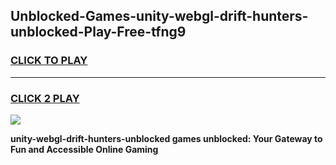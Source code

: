 
## Unblocked-Games-unity-webgl-drift-hunters-unblocked-Play-Free-tfng9
<h3>
<a href="https://premium76.site?title=unity-webgl-drift-hunters-unblocked&ref=23A">CLICK TO PLAY</a></h3>
<hr>

<h3>
<a href="https://premium76.site?title=unity-webgl-drift-hunters-unblocked&ref=23A">CLICK 2 PLAY</a>
  
</h3>

<a href="https://premium76.site?title=unity-webgl-drift-hunters-unblocked&ref=23A"><img src="https://clearcache.store/games.png"></a>


**unity-webgl-drift-hunters-unblocked games unblocked: Your Gateway to Fun and Accessible Online Gaming**
